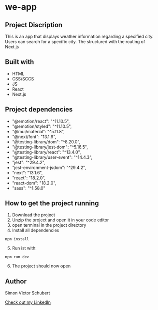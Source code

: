 # we-app

## Project Discription

This is an app that displays weather information regarding a specified city. Users can search for a specific city. The structured with the routing of Next.js

## Built with

- HTML
- CSS/SCCS
- JS
- React
- Next.js

## Project dependencies

- "@emotion/react": "^11.10.5",
- "@emotion/styled": "^11.10.5",
- "@mui/material": "^5.11.8",
- "@next/font": "13.1.6",
- "@testing-library/dom": "^8.20.0",
- "@testing-library/jest-dom": "^5.16.5",
- "@testing-library/react": "^13.4.0",
- "@testing-library/user-event": "^14.4.3",
- "jest": "^29.4.2",
- "jest-environment-jsdom": "^29.4.2",
- "next": "13.1.6",
- "react": "18.2.0",
- "react-dom": "18.2.0",
- "sass": "^1.58.0"

## How to get the project running

1. Download the project
2. Unzip the project and open it in your code editor
3. open terminal in the project directory
4. Install all dependencies
```
npm install
```
5. Run ist with:
```
npm run dev
```
6. The project should now open

## Author

Simon Victor Schubert

[Check out my LinkedIn](https://www.linkedin.com/in/simon-schubert/)